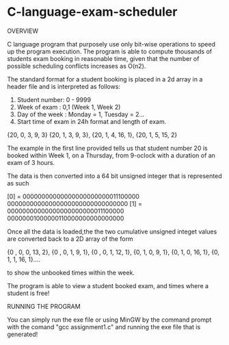 # C-language-exam-scheduler

OVERVIEW 

C language program that purposely use only bit-wise operations to speed up the program execution. The program is able to compute thousands of students exam booking in reasonable time, given that the number of possible scheduling conflicts increases as O(n2).

The standard format for a student booking is placed in a 2d array in a header file and is interpreted as follows:

1. Student number: 0 - 9999
2. Week of exam : 0,1 (Week 1, Week 2)
3. Day of the week : Monday = 1, Tuesday = 2...
4. Start time of exam in 24h format and length of exam.

{20, 0, 3, 9, 3}
{20, 1, 3, 9, 3},
{20, 1, 4, 16, 1},
{20, 1, 5, 15, 2}

The example in the first line provided tells us that student number 20 is booked within Week 1, on a Thursday, from 9-oclock with a duration of an exam of 3 hours.

The data is then converted into a 64 bit unsigned integer that is represented as such 

[0] = 00000000000000000000000011100000
      00000000000000000000000000000000
[1] = 00000000000000000000000011100000
      00000001000000110000000000000000
      
Once all the data is loaded,the
the two cumulative unsigned integet values are converted back to a 2D array of the form

{0 , 0, 0, 13, 2},
{0 , 0, 1, 9, 1},
{0 , 0, 1, 12, 1},
{0, 1, 0, 9, 1},
{0, 1, 0, 16, 1},
{0, 1, 1, 16, 1}....

to show the unbooked times within the week.

The program is able to view a student booked exam, and times where a student is free!

RUNNING THE PROGRAM

You can simply run the exe file or using MinGW by the command prompt with the comand "gcc assignment1.c" and running the exe file that is generated!



      
      




